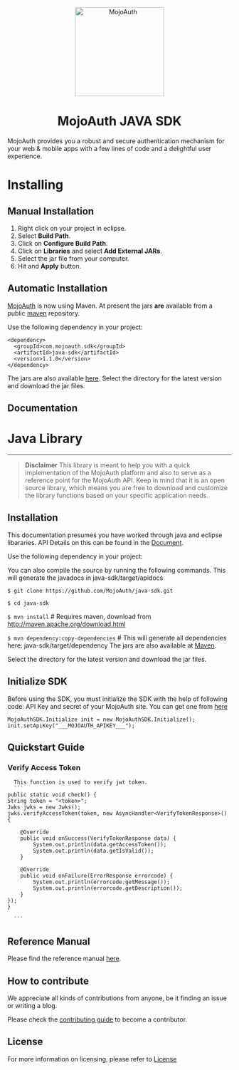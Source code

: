   
<p align="center">
  <a href="https://www.mojoauth.com">
    <img alt="MojoAuth" src="https://mojoauth.com/assets/images/logo.svg" width="200" />
  </a>
</p>

<h1 align="center">
  MojoAuth JAVA SDK
</h1>

MojoAuth provides you a robust and secure authentication mechanism for your web & mobile apps with a few lines of code and a delightful user experience.

# Installing
## Manual Installation
1.  Right click on your project in eclipse.
2.  Select **Build Path**.
3.  Click on **Configure Build Path**.
4.  Click on **Libraries** and select **Add External JARs**.
5.  Select the jar file from your computer.
6.  Hit and **Apply** button.

## Automatic Installation
[MojoAuth](https://www.mojoauth.com) is now using Maven. At present the jars **are** available from a public [maven]( ) repository.

Use the following dependency in your project:

```
<dependency>
  <groupId>com.mojoauth.sdk</groupId>
  <artifactId>java-sdk</artifactId>
  <version>1.1.0</version>
</dependency>

```

The jars are also available [here](). Select the directory for
the latest version and download the jar files.

## Documentation

Java Library
=====

-----

>**Disclaimer**
>This library is meant to help you with a quick implementation of the MojoAuth platform and also to serve as a reference point for the MojoAuth API. Keep in mind that it is an open source library, which means you are free to download and customize the library functions based on your specific application needs.



## Installation

This documentation presumes you have worked through java and eclipse libararies. API Details on this can be found in the [Document](https://mojoauth.com/docs).

Use the following dependency in your project:

You can also compile the source by running the following commands. This will generate the javadocs in java-sdk/target/apidocs


```
$ git clone https://github.com/MojoAuth/java-sdk.git
```
```
$ cd java-sdk
```
`$ mvn install` # Requires maven, download from http://maven.apache.org/download.html
  
`$ mvn dependency:copy-dependencies`   # This will generate all dependencies here: java-sdk/target/dependency
The jars are also available at [Maven](https://mvnrepository.com/artifact/io.mojoauth.sdk/java-sdk).

Select the directory for the latest version and download the jar files.

## Initialize SDK
Before using the SDK, you must initialize the SDK with the help of following code:
API Key and secret of your MojoAuth site. You can get one from [here](http://mojoauth.com/dashboard)

```
MojoAuthSDK.Initialize init = new MojoAuthSDK.Initialize();
init.setApiKey("___MOJOAUTH_APIKEY___");
```
## Quickstart Guide


### Verify Access Token


	  This function is used to verify jwt token.
	  ```
	public static void check() {
	String token = "<token>";
	Jwks jwks = new Jwks();
	jwks.verifyAccessToken(token, new AsyncHandler<VerifyTokenResponse>() {
		
		@Override
		public void onSuccess(VerifyTokenResponse data) {
			System.out.println(data.getAccessToken());
			System.out.println(data.getIsValid());
		}
		
		@Override
		public void onFailure(ErrorResponse errorcode) {
			System.out.println(errorcode.getMessage());
			System.out.println(errorcode.getDescription());
		}
	});
	}

	  ```
 
  	  
## Reference Manual

Please find the reference manual [here](http://mojoauth.com/docs).

## How to contribute

We appreciate all kinds of contributions from anyone, be it finding an issue or writing a blog.

Please check the [contributing guide](CONTRIBUTING.md) to become a contributor.

## License

For more information on licensing, please refer to [License](https://github.com/LoginRadius/engineering-portal/blob/master/LICENSE)
